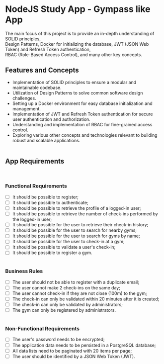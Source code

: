 # NodeJS Study App - Gympass like App

The main focus of this project is to provide an in-depth understanding of SOLID principles, <br>
Design Patterns, Docker for initializing the database, JWT (JSON Web Token) and Refresh Token authentication, <br>
RBAC (Role-Based Access Control), and many other key concepts. 
<br>

## **Features and Concepts**

- Implementation of SOLID principles to ensure a modular and maintainable codebase.
- Utilization of Design Patterns to solve common software design challenges.
- Setting up a Docker environment for easy database initialization and management.
- Implementation of JWT and Refresh Token authentication for secure user authentication and authorization.
- Understanding and implementation of RBAC for fine-grained access control.
- Exploring various other concepts and technologies relevant to building robust and scalable applications.
<br><br>

## **App Requirements**
<br>

### **Functional Requirements**

- [ ] It should be possible to register;
- [ ] It should be possible to authenticate;
- [ ] It should be possible to retrieve the profile of a logged-in user;
- [ ] It should be possible to retrieve the number of check-ins performed by the logged-in user;
- [ ] It should be possible for the user to retrieve their check-in history;
- [ ] It should be possible for the user to search for nearby gyms;
- [ ] It should be possible for the user to search for gyms by name;
- [ ] It should be possible for the user to check-in at a gym;
- [ ] It should be possible to validate a user's check-in;
- [ ] It should be possible to register a gym.
<br><br>

### **Business Rules**

- [ ] The user should not be able to register with a duplicate email;
- [ ] The user cannot make 2 check-ins on the same day;
- [ ] The user cannot check-in if they are not close (100m) to the gym;
- [ ] The check-in can only be validated within 20 minutes after it is created;
- [ ] The check-in can only be validated by administrators;
- [ ] The gym can only be registered by administrators.
<br><br>

### **Non-Functional Requirements**

- [ ] The user's password needs to be encrypted;
- [ ] The application data needs to be persisted in a PostgreSQL database;
- [ ] All data lists need to be paginated with 20 items per page;
- [ ] The user should be identified by a JSON Web Token (JWT).
